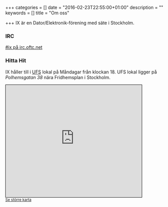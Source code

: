 +++
categories = []
date = "2016-02-23T22:55:00+01:00"
description = ""
keywords = []
title = "Om oss"

+++
IX är en Dator/Elektronik-förening med säte i Stockholm.

### IRC
[#ix på irc.oftc.net](irc://irc.oftc.net/ix)

### Hitta Hit
IX håller till i [UFS](http://ufs.se/) lokal på Måndagar från klockan 18. UFS lokal ligger på *Polhemsgatan 38* nära Fridhemsplan i Stockholm.

<iframe width="425" height="350" frameborder="0" scrolling="no" marginheight="0" marginwidth="0" src="https://www.openstreetmap.org/export/embed.html?bbox=18.025871515274048%2C59.32980197428491%2C18.05054783821106%2C59.33683370733963&amp;layer=mapnik&amp;marker=59.333318022731746%2C18.038209676742554" style="border: 1px solid black"></iframe>
<br/>
<small><a href="https://www.openstreetmap.org/?mlat=59.33332&amp;mlon=18.03821#map=17/59.33332/18.03821">Se större karta</a></small>

